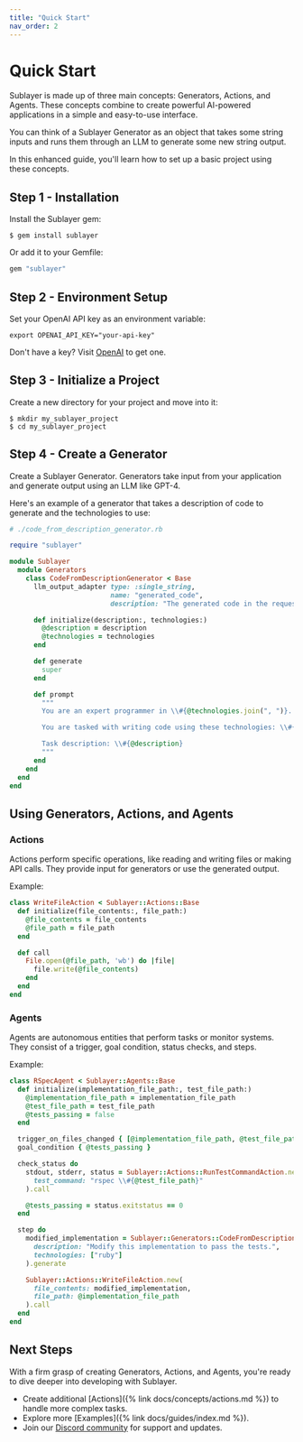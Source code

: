 ```yaml
---
title: "Quick Start"
nav_order: 2
---
```

# Quick Start

Sublayer is made up of three main concepts: Generators, Actions, and Agents. These concepts combine to create powerful AI-powered applications in a simple and easy-to-use interface.

You can think of a Sublayer Generator as an object that takes some string inputs and runs them through an LLM to generate some new string output.

In this enhanced guide, you'll learn how to set up a basic project using these concepts.

## Step 1 - Installation

Install the Sublayer gem:

```shell
$ gem install sublayer
```

Or add it to your Gemfile:

```ruby
gem "sublayer"
```

## Step 2 - Environment Setup

Set your OpenAI API key as an environment variable:

```shell
export OPENAI_API_KEY="your-api-key"
```

Don't have a key? Visit [OpenAI](https://openai.com/product) to get one.

## Step 3 - Initialize a Project

Create a new directory for your project and move into it:

```shell
$ mkdir my_sublayer_project
$ cd my_sublayer_project
```

## Step 4 - Create a Generator

Create a Sublayer Generator. Generators take input from your application and generate output using an LLM like GPT-4.

Here's an example of a generator that takes a description of code to generate and the technologies to use:

```ruby
# ./code_from_description_generator.rb

require "sublayer"

module Sublayer
  module Generators
    class CodeFromDescriptionGenerator < Base
      llm_output_adapter type: :single_string,
                         name: "generated_code",
                         description: "The generated code in the requested language"

      def initialize(description:, technologies:)
        @description = description
        @technologies = technologies
      end

      def generate
        super
      end

      def prompt
        """
        You are an expert programmer in \\#{@technologies.join(", ")}.

        You are tasked with writing code using these technologies: \\#{@technologies.join(", ")}.

        Task description: \\#{@description}
        """
      end
    end
  end
end
```

## Using Generators, Actions, and Agents

### Actions

Actions perform specific operations, like reading and writing files or making API calls. They provide input for generators or use the generated output.

Example:

```ruby
class WriteFileAction < Sublayer::Actions::Base
  def initialize(file_contents:, file_path:)
    @file_contents = file_contents
    @file_path = file_path
  end

  def call
    File.open(@file_path, 'wb') do |file|
      file.write(@file_contents)
    end
  end
end
```

### Agents

Agents are autonomous entities that perform tasks or monitor systems. They consist of a trigger, goal condition, status checks, and steps.

Example:

```ruby
class RSpecAgent < Sublayer::Agents::Base
  def initialize(implementation_file_path:, test_file_path:)
    @implementation_file_path = implementation_file_path
    @test_file_path = test_file_path
    @tests_passing = false
  end

  trigger_on_files_changed { [@implementation_file_path, @test_file_path] }
  goal_condition { @tests_passing }

  check_status do
    stdout, stderr, status = Sublayer::Actions::RunTestCommandAction.new(
      test_command: "rspec \\#{@test_file_path}"
    ).call

    @tests_passing = status.exitstatus == 0
  end

  step do
    modified_implementation = Sublayer::Generators::CodeFromDescriptionGenerator.new(
      description: "Modify this implementation to pass the tests.",
      technologies: ["ruby"]
    ).generate

    Sublayer::Actions::WriteFileAction.new(
      file_contents: modified_implementation,
      file_path: @implementation_file_path
    ).call
  end
end
```

## Next Steps

With a firm grasp of creating Generators, Actions, and Agents, you're ready to dive deeper into developing with Sublayer.

- Create additional [Actions]({% link docs/concepts/actions.md %}) to handle more complex tasks.
- Explore more [Examples]({% link docs/guides/index.md %}).
- Join our [Discord community](https://discord.gg/TvgHDNEGWa) for support and updates.

